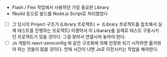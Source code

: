 - Flash / Flex 작업에서 사용하던 가장 중요한 Library
- flbuild 등으로 빌드를 Node.js Script로 처리했었다
- [ ] 그 당시의 Project 구조가 (Library 프로젝트) ← (Library 프로젝트를 참조해서 실제 테스트를 진행하는 프로젝트) 이랬어서 이 Libarary를 실제로 테스트 구동시키던 프로젝트가 있을 것이다. 그걸 찾아서 연결시켜 놓아야 한다.
- [ ] Js 개발이 react-zeroconfig 와 같은 구조화에 의해 안정화 되기 시작하면 옮겨와야 하는 것들이 많을 것이다. 언제 시간이 나면 Js로 이전시키는 작업을 해야한다.
